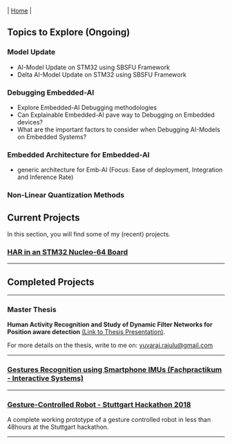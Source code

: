 |  [Home](https://yuva-rajulu.github.io/)  | 

## Topics to Explore (Ongoing)
### Model Update
- AI-Model Update on STM32 using SBSFU Framework
- Delta AI-Model Update on STM32 using SBSFU Framework

### Debugging Embedded-AI
- Explore Embedded-AI Debugging methodologies
- Can Explainable Embedded-AI pave way to Debugging on Embedded devices?
- What are the important factors to consider when Debugging AI-Models on Embedded Systems?

### Embedded Architecture for Embedded-AI
 - generic architecture for Emb-AI (Focus: Ease of deployment, Integration and Inference Rate)

### Non-Linear Quantization Methods



## Current Projects
In this section, you will find some of my (recent) projects. 

### [HAR in an STM32 Nucleo-64 Board](https://github.com/yuva-rajulu/yuva-rajulu.github.io/blob/master/blogs/STM32CubeAI/Overview.md)

-----
## Completed Projects
-----

### Master Thesis
**Human Activity Recognition and Study of Dynamic Filter Networks for Position aware detection** 
[(Link to Thesis Presentation)](https://github.com/yuva-rajulu/yuva-rajulu.github.io/blob/master/docs/MasterThesis_Presentation-min.pdf). 


For more details on the thesis, write to me on: [yuvaraj.rajulu@gmail.com](mailto:yuvaraj.rajulu@gmail.com)

-----

### [Gestures Recognition using Smartphone IMUs (Fachpractikum - Interactive Systems)](https://github.com/yuva-rajulu/Gesture-Recognition-using-Smartphone-IMUs)

-----

### [Gesture-Controlled Robot - Stuttgart Hackathon 2018](https://github.com/yuva-rajulu/yuva-rajulu.github.io/blob/master/blogs/StuttgartHackathon2018/StuttgartHackathon_2018.md)
A complete working prototype of a gesture controlled robot in less than 48hours at the Stuttgart hackathon.

-----
